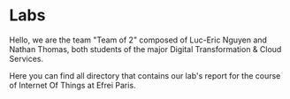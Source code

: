 # Labs

Hello, we are the team "Team of 2" composed of Luc-Eric Nguyen and Nathan Thomas, both students of the major Digital Transformation & Cloud Services. 

Here you can find all directory that contains our lab's report for the course of Internet Of Things at Efrei Paris.
